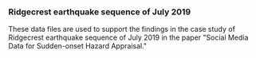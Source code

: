 ### Ridgecrest earthquake sequence of July 2019

These data files are used to support the findings in the case study of Ridgecrest earthquake sequence of July 2019 in the paper "Social Media Data for Sudden-onset Hazard Appraisal."


